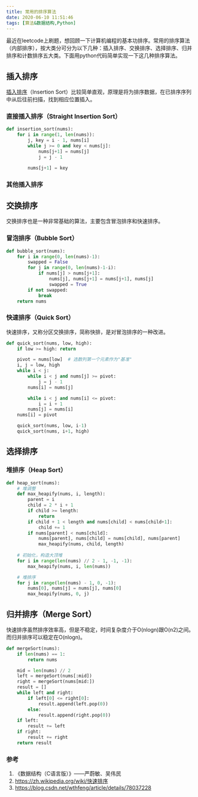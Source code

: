 ```yaml
---
title: 常用的排序算法
date: 2020-06-10 11:51:46
tags: [算法&数据结构,Python]
---
```

最近在leetcode上刷题，想回顾一下计算机编程的基本功排序。常用的排序算法（内部排序），按大类分可分为以下几种：插入排序、交换排序、选择排序、归并排序和计数排序五大类。下面用python代码简单实现一下这几种排序算法。

## 插入排序
[插入排序](https://zh.wikipedia.org/wiki/插入排序)（Insertion Sort）比较简单直观，原理是将为排序数据，在已排序序列中从后往前扫描，找到相应位置插入。

### 直接插入排序（Straight Insertion Sort）
```python
def insertion_sort(nums):
    for i in range(1, len(nums)):
        j, key = i - 1, nums[i]
        while j >= 0 and key < nums[j]:
            nums[j+1] = nums[j]
            j = j - 1

        nums[j+1] = key
```

### 其他插入排序

## 交换排序
交换排序也是一种非常基础的算法，主要包含冒泡排序和快速排序。

### 冒泡排序（Bubble Sort）

```python
def bubble_sort(nums):
    for i in range(0, len(nums)-1):
        swapped = False
        for j in range(0, len(nums)-1-i):
            if nums[j] > nums[j+1]:
                nums[j], nums[j+1] = nums[j+1], nums[j]
                swapped = True
        if not swapped:
            break
    return nums
```

### 快速排序（Quick Sort）
快速排序，又称分区交换排序，简称快排，是对冒泡排序的一种改进。
```python
def quick_sort(nums, low, high):
    if low >= high: return

    pivot = nums[low]  # 选数列第一个元素作为"基准"
    i, j = low, high
    while i < j:
        while i < j and nums[j] >= pivot:
            j = j - 1
        nums[i] = nums[j]

        while i < j and nums[i] <= pivot:
            i = i + 1
        nums[j] = nums[i]
    nums[i] = pivot

    quick_sort(nums, low, i-1)
    quick_sort(nums, i+1, high)
```

## 选择排序
### 堆排序（Heap Sort）
```python
def heap_sort(nums):
    # 堆调整
    def max_heapify(nums, i, length):
        parent = i
        child = 2 * i + 1
        if child >= length:
            return
        if child + 1 < length and nums[child] < nums[child+1]:
            child += 1
        if nums[parent] < nums[child]:
            nums[parent], nums[child] = nums[child], nums[parent]
            max_heapify(nums, child, length)
    
    # 初始化，构造大顶堆
    for i in range(len(nums) // 2 - 1, -1, -1):
        max_heapify(nums, i, len(nums))

    # 堆排序
    for j in range(len(nums) - 1, 0, -1):
        nums[0], nums[j] = nums[j], nums[0]
        max_heapify(nums, 0, j)
```

## 归并排序（Merge Sort）
快速排序虽然排序效率高，但是不稳定，时间复杂度介于O(nlogn)跟O(n2)之间。
而归并排序可以稳定在O(nlogn)。
```python
def mergeSort(nums):
    if len(nums) == 1: 
        return nums

    mid = len(nums) // 2
    left = mergeSort(nums[:mid])
    right = mergeSort(nums[mid:])
    result = []
    while left and right:
        if left[0] <= right[0]:
            result.append(left.pop(0))
        else:
            result.append(right.pop(0))
    if left:
        result += left
    if right:
        result += right
    return result
```

### 参考
1. 《数据结构（C语言版）》——严蔚敏、吴伟民
2. https://zh.wikipedia.org/wiki/快速排序
3. https://blog.csdn.net/wthfeng/article/details/78037228
